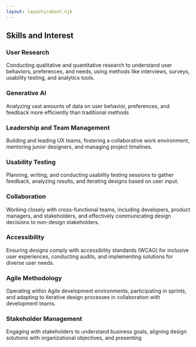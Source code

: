```yaml
---
layout: layouts/about.njk
---
```


## Skills and Interest

### User Research

Conducting qualitative and quantitative research to understand user behaviors, preferences, and needs, using methods like interviews, surveys, usability testing, and analytics tools.

### Generative AI

Analyzing vast amounts of data on user behavior, preferences, and feedback more efficiently than traditional methods

### Leadership and Team Management

Building and leading UX teams, fostering a collaborative work environment, mentoring junior designers, and managing project timelines.

### Usability Testing

Planning, writing, and conducting usability testing sessions to gather feedback, analyzing results, and iterating designs based on user input.

### Collaboration

Working closely with cross-functional teams, including developers, product managers, and stakeholders, and effectively communicating design decisions to non-design stakeholders.

### Accessibility

Ensuring designs comply with accessibility standards (WCAG) for inclusive user experiences, conducting audits, and implementing solutions for diverse user needs.

### Agile Methodology

Operating within Agile development environments, participating in sprints, and adapting to iterative design processes in collaboration with development teams.

### Stakeholder Management

Engaging with stakeholders to understand business goals, aligning design solutions with organizational objectives, and presenting

